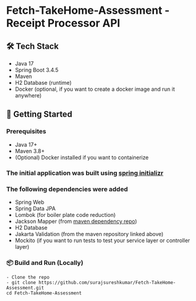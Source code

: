 # Fetch-TakeHome-Assessment - Receipt Processor API

## 🛠️ Tech Stack
- Java 17
- Spring Boot 3.4.5
- Maven
- H2 Database (runtime)
- Docker (optional, if you want to create a docker image and run it anywhere)

## 🚀 Getting Started

### Prerequisites
- Java 17+
- Maven 3.8+
- (Optional) Docker installed if you want to containerize

### The initial application was built using [spring initializr](https://start.spring.io/)

### The following dependencies were added
- Spring Web
- Spring Data JPA
- Lombok (for boiler plate code reduction)
- Jackson Mapper (from [maven dependency repo](https://mvnrepository.com/))
- H2 Database
- Jakarta Validation (from the maven repository linked above)
- Mockito (if you want to run tests to test your service layer or controller layer)

### 📦 Build and Run (Locally)
```
- Clone the repo
- git clone https://github.com/surajsureshkumar/Fetch-TakeHome-Assessment.git
cd Fetch-TakeHome-Assessment
```
